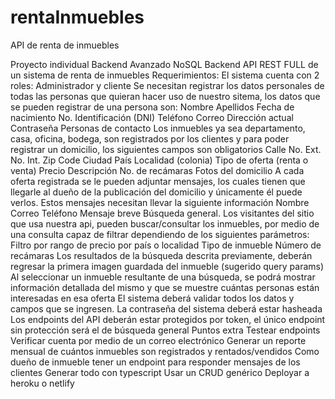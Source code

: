 # rentaInmuebles
API de renta de inmuebles



Proyecto individual Backend Avanzado NoSQL
Backend API REST FULL de un sistema de renta de inmuebles
Requerimientos:
El sistema cuenta con 2 roles:
Administrador y cliente
Se necesitan registrar los datos personales de todas las personas que quieran hacer uso de nuestro sitema, los datos que se pueden registrar de una persona son:
Nombre
Apellidos
Fecha de nacimiento
No. Identificación (DNI)
Teléfono
Correo
Dirección actual
Contraseña
Personas de contacto
Los inmuebles ya sea departamento, casa, oficina, bodega, son registrados por los clientes y para poder registrar un domicilio, los siguientes campos son obligatorios
Calle
No. Ext.
No. Int.
Zip Code
Ciudad
País
Localidad (colonia)
Tipo de oferta (renta o venta)
Precio
Descripción
No. de recámaras
Fotos del domicilio
A cada oferta registrada se le pueden adjuntar mensajes, los cuales tienen que llegarle al dueño de la publicación del domicilio y únicamente él puede verlos. Estos mensajes necesitan llevar la siguiente información
Nombre
Correo
Teléfono
Mensaje breve
Búsqueda general.
Los visitantes del sitio que usa nuestra api, pueden buscar/consultar los inmuebles, por medio de una consulta capaz de filtrar dependiendo de los siguientes parámetros:
Filtro por rango de precio
por país o localidad
Tipo de inmueble
Número de recámaras
Los resultados de la búsqueda descrita previamente, deberán regresar la primera imagen guardada del inmueble (sugerido query params)
Al seleccionar un inmueble resultante de una búsqueda, se podrá mostrar información detallada del mismo y que se muestre cuántas personas están interesadas en esa oferta
El sistema deberá validar todos los datos y campos que se ingresen.
La contraseña del sistema deberá estar hasheada
Los endpoints del API deberán estar protegidos por token, el único endpoint sin protección será el de búsqueda general
Puntos extra
Testear endpoints
Verificar cuenta por medio de un correo electrónico
Generar un reporte mensual de cuántos inmuebles son registrados y rentados/vendidos
Como dueño de inmueble tener un endpoint para responder mensajes de los clientes
Generar todo con typescript
Usar un CRUD genérico
Deployar a heroku o netlify
